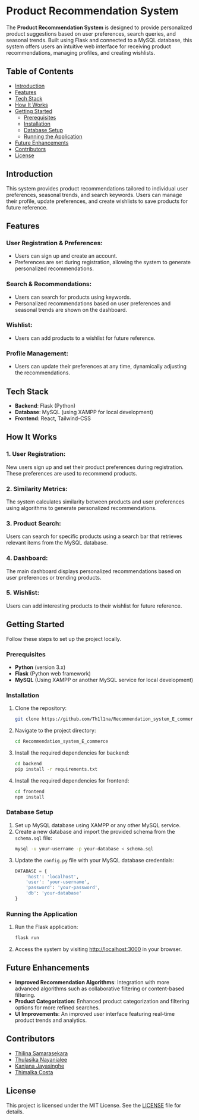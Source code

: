 # Product Recommendation System

The **Product Recommendation System** is designed to provide personalized product suggestions based on user preferences, search queries, and seasonal trends. Built using Flask and connected to a MySQL database, this system offers users an intuitive web interface for receiving product recommendations, managing profiles, and creating wishlists.

## Table of Contents
- [Introduction](#introduction)
- [Features](#features)
- [Tech Stack](#tech-stack)
- [How It Works](#how-it-works)
- [Getting Started](#getting-started)
  - [Prerequisites](#prerequisites)
  - [Installation](#installation)
  - [Database Setup](#database-setup)
  - [Running the Application](#running-the-application)
- [Future Enhancements](#future-enhancements)
- [Contributors](#contributors)
- [License](#license)

## Introduction

This system provides product recommendations tailored to individual user preferences, seasonal trends, and search keywords. Users can manage their profile, update preferences, and create wishlists to save products for future reference.

## Features

### User Registration & Preferences:
- Users can sign up and create an account.
- Preferences are set during registration, allowing the system to generate personalized recommendations.

### Search & Recommendations:
- Users can search for products using keywords.
- Personalized recommendations based on user preferences and seasonal trends are shown on the dashboard.

### Wishlist:
- Users can add products to a wishlist for future reference.

### Profile Management:
- Users can update their preferences at any time, dynamically adjusting the recommendations.

## Tech Stack

- **Backend**: Flask (Python)
- **Database**: MySQL (using XAMPP for local development)
- **Frontend**: React, Tailwind-CSS

## How It Works

### 1. User Registration:
New users sign up and set their product preferences during registration. These preferences are used to recommend products.

### 2. Similarity Metrics:
The system calculates similarity between products and user preferences using algorithms to generate personalized recommendations.

### 3. Product Search:
Users can search for specific products using a search bar that retrieves relevant items from the MySQL database.

### 4. Dashboard:
The main dashboard displays personalized recommendations based on user preferences or trending products.

### 5. Wishlist:
Users can add interesting products to their wishlist for future reference.

## Getting Started

Follow these steps to set up the project locally.

### Prerequisites
- **Python** (version 3.x)
- **Flask** (Python web framework)
- **MySQL** (Using XAMPP or another MySQL service for local development)

### Installation

1. Clone the repository:
    ```bash
    git clone https://github.com/Th1l1na/Recommendation_system_E_commerce
    ```
2. Navigate to the project directory:
    ```bash
    cd Recommendation_system_E_commerce
    ```
3. Install the required dependencies for backend:
    ```bash
    cd backend
    pip install -r requirements.txt
    ```
4. Install the required dependencies for frontend:
    ```bash
    cd frontend
    npm install
    ```

### Database Setup

1. Set up MySQL database using XAMPP or any other MySQL service.
2. Create a new database and import the provided schema from the `schema.sql` file:
    ```bash
    mysql -u your-username -p your-database < schema.sql
    ```
3. Update the `config.py` file with your MySQL database credentials:
    ```python
    DATABASE = {
        'host': 'localhost',
        'user': 'your-username',
        'password': 'your-password',
        'db': 'your-database'
    }
    ```

### Running the Application

1. Run the Flask application:
    ```bash
    flask run
    ```
2. Access the system by visiting [http://localhost:3000](http://localhost:3000) in your browser.

## Future Enhancements

- **Improved Recommendation Algorithms**: Integration with more advanced algorithms such as collaborative filtering or content-based filtering.
- **Product Categorization**: Enhanced product categorization and filtering options for more refined searches.
- **UI Improvements**: An improved user interface featuring real-time product trends and analytics.

## Contributors

- [Thilina Samarasekara](https://github.com/Th1l1na)
- [Thulasika Nayanjalee](https://github.com/Nayananjalee)
- [Kanjana Jayasinghe]()
- [Thimalka Costa](https://github.com/thimax01)

## License

This project is licensed under the MIT License. See the [LICENSE](LICENSE) file for details.
